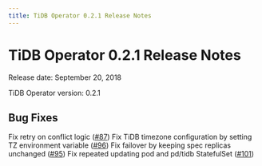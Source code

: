 ```yaml
---
title: TiDB Operator 0.2.1 Release Notes
---
```


# TiDB Operator 0.2.1 Release Notes

Release date: September 20, 2018

TiDB Operator version: 0.2.1

## Bug Fixes

Fix retry on conflict logic ([#87](https://github.com/pingcap/tidb-operator/pull/87))
Fix TiDB timezone configuration by setting TZ environment variable ([#96](https://github.com/pingcap/tidb-operator/pull/96))
Fix failover by keeping spec replicas unchanged ([#95](https://github.com/pingcap/tidb-operator/pull/95))
Fix repeated updating pod and pd/tidb StatefulSet ([#101](https://github.com/pingcap/tidb-operator/pull/101))
